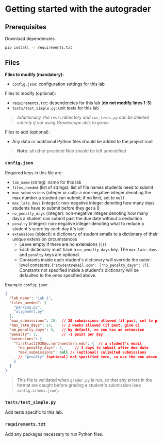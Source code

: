 # Getting started with the autograder

## Prerequisites

Download dependencies

```bash
pip install -r requirements.txt
```

## Files

**Files to modify (mandatory):**
- `config.json`: configuration settings for this lab

Files to modify (optional):
- `requirements.txt`: dependencies for this lab (**do not modify lines 1-3**)
- `tests/test_simple.py`: unit tests for this lab

> _Additionally, the `tests/`directory and `run_tests.py` can be deleted entirely if not using Gradescope utils to grade_

Files to add (optional):
- Any data or additional Python files should be added to the project root

> **Note**: all other provided files should be left unmodified

### `config.json`
Required keys in this file are:
- `lab_name` (string): name for this lab
- `files_needed` (list of strings): list of file names students need to submit
- `max_submissions` (integer or null): a non-negative integer denoting the max number a student can submit; if no limit, set to `null`
- `max_late_days` (integer): non-negative integer denoting how many days students have to submit before they get a 0
- `no_penalty_days` (integer): non-negative integer denoting how many days a student can submit past the due date without a deduction
- `penalty` (integer): non-negative integer denoting what to reduce a student's score by each day it's late 
- `extensions` (object): a dictionary of student emails to a dictionary of their unique extension 
  circumstances
  - Leave empty if there are no extensions (`{}`)
  - Each dictionary must have a `no_penalty_days` key. The `max_late_days` and `penalty` keys are optional.
  - Constants inside each student's dictionary will override the outer-level constants.
    (`"student@email.com": {"no_penalty_days": 7}`). Constants not specified inside a student's
    dictionary will be defaulted to the ones specified above.

Example `config.json`:

```json
{
  "lab_name": "Lab 1",
  "files_needed": [
    "parking.py",
    "alignment.py"
  ],
  "max_submissions": 20,  // 20 submissions allowed (if past, set to previous score)
  "max_late_days": 14,    // 2 weeks allowed (if past, give 0)
  "no_penalty_days": 0,   // by default, no one has an extension
  "penalty": 1,           // -1 point per day
  "extensions": {
    "firstlast2030@u.northwestern.edu": {  // a student's email
      "no_penalty_days": 3,     // 3 days to submit after due date
      "max_submissions": null // (optional) unlimited submissions
      // "penalty" (optional) not specified here, so use the one above
    }
  }
}
```

> This file is validated when `grader.py` is run, so that any errors in the format
> are caught before grading a student's submission (see `config.schema.json`).
> 

### `tests/test_simple.py`

Add tests specific to this lab.

### `requirements.txt`

Add any packages necessary to run Python files.
